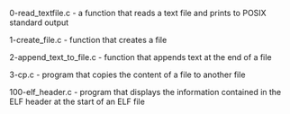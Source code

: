 0-read_textfile.c - a function that reads a text file and prints to POSIX standard output

1-create_file.c - function that creates a file

2-append_text_to_file.c - function that appends text at the end of a file

3-cp.c - program that copies the content of a file to another file

100-elf_header.c - program that displays the information contained in the ELF header at the start of an ELF file
